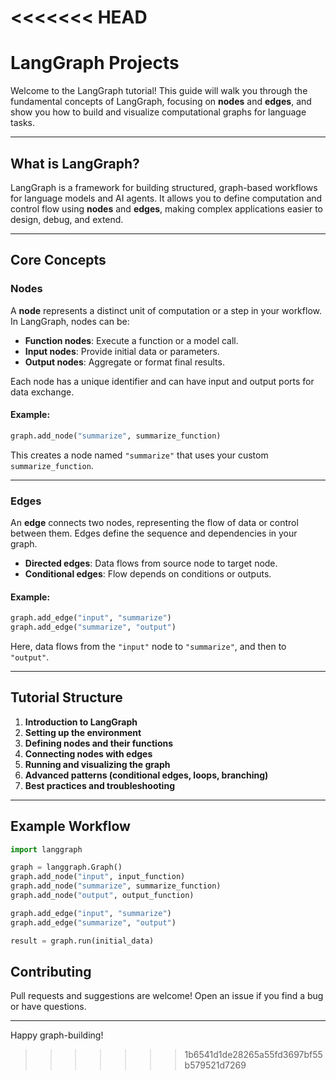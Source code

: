 <<<<<<< HEAD
=======
# LangGraph Projects

Welcome to the LangGraph tutorial! This guide will walk you through the fundamental concepts of LangGraph, focusing on **nodes** and **edges**, and show you how to build and visualize computational graphs for language tasks.

---

## What is LangGraph?

LangGraph is a framework for building structured, graph-based workflows for language models and AI agents. It allows you to define computation and control flow using **nodes** and **edges**, making complex applications easier to design, debug, and extend.

---

## Core Concepts

### Nodes

A **node** represents a distinct unit of computation or a step in your workflow. In LangGraph, nodes can be:

- **Function nodes**: Execute a function or a model call.
- **Input nodes**: Provide initial data or parameters.
- **Output nodes**: Aggregate or format final results.

Each node has a unique identifier and can have input and output ports for data exchange.

#### Example:  
```python
graph.add_node("summarize", summarize_function)
```
This creates a node named `"summarize"` that uses your custom `summarize_function`.

---

### Edges

An **edge** connects two nodes, representing the flow of data or control between them. Edges define the sequence and dependencies in your graph.

- **Directed edges**: Data flows from source node to target node.
- **Conditional edges**: Flow depends on conditions or outputs.

#### Example:  
```python
graph.add_edge("input", "summarize")
graph.add_edge("summarize", "output")
```
Here, data flows from the `"input"` node to `"summarize"`, and then to `"output"`.

---

## Tutorial Structure

1. **Introduction to LangGraph**
2. **Setting up the environment**
3. **Defining nodes and their functions**
4. **Connecting nodes with edges**
5. **Running and visualizing the graph**
6. **Advanced patterns (conditional edges, loops, branching)**
7. **Best practices and troubleshooting**

---

## Example Workflow

```python
import langgraph

graph = langgraph.Graph()
graph.add_node("input", input_function)
graph.add_node("summarize", summarize_function)
graph.add_node("output", output_function)

graph.add_edge("input", "summarize")
graph.add_edge("summarize", "output")

result = graph.run(initial_data)
```

## Contributing

Pull requests and suggestions are welcome! Open an issue if you find a bug or have questions.

---

Happy graph-building!
>>>>>>> 1b6541d1de28265a55fd3697bf55b579521d7269
